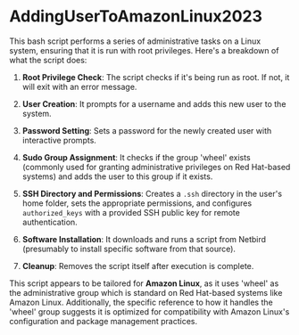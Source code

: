 # AddingUserToAmazonLinux2023
This bash script performs a series of administrative tasks on a Linux system, ensuring that it is run with root privileges. Here's a breakdown of what the script does:

1. **Root Privilege Check**: The script checks if it's being run as root. If not, it will exit with an error message.

2. **User Creation**: It prompts for a username and adds this new user to the system.

3. **Password Setting**: Sets a password for the newly created user with interactive prompts.

4. **Sudo Group Assignment**: It checks if the group 'wheel' exists (commonly used for granting administrative privileges on Red Hat-based systems) and adds the user to this group if it exists.

5. **SSH Directory and Permissions**: Creates a `.ssh` directory in the user's home folder, sets the appropriate permissions, and configures `authorized_keys` with a provided SSH public key for remote authentication.

6. **Software Installation**: It downloads and runs a script from Netbird (presumably to install specific software from that source).

7. **Cleanup**: Removes the script itself after execution is complete.

This script appears to be tailored for **Amazon Linux**, as it uses 'wheel' as the administrative group which is standard on Red Hat-based systems like Amazon Linux. Additionally, the specific reference to how it handles the 'wheel' group suggests it is optimized for compatibility with Amazon Linux's configuration and package management practices.
